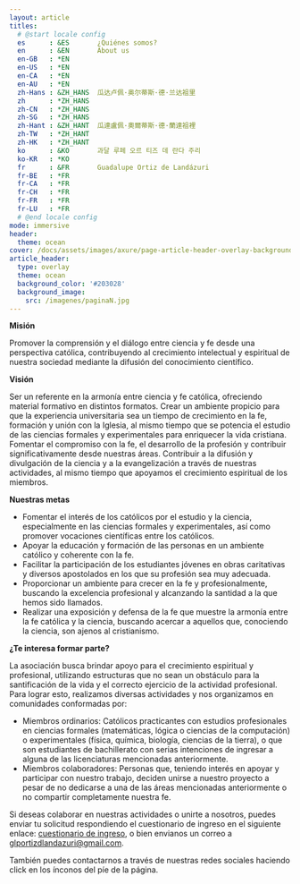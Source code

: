 ```yaml
---
layout: article
titles:
  # @start locale config
  es      : &ES       ¿Quiénes somos?
  en      : &EN       About us
  en-GB   : *EN
  en-US   : *EN
  en-CA   : *EN
  en-AU   : *EN
  zh-Hans : &ZH_HANS  瓜达卢佩·奥尔蒂斯·德·兰达祖里
  zh      : *ZH_HANS
  zh-CN   : *ZH_HANS
  zh-SG   : *ZH_HANS
  zh-Hant : &ZH_HANT  瓜達盧佩·奧爾蒂斯·德·蘭達祖裡
  zh-TW   : *ZH_HANT
  zh-HK   : *ZH_HANT
  ko      : &KO       과달 루페 오르 티즈 데 란다 주리
  ko-KR   : *KO
  fr      : &FR       Guadalupe Ortiz de Landázuri
  fr-BE   : *FR
  fr-CA   : *FR
  fr-CH   : *FR
  fr-FR   : *FR
  fr-LU   : *FR
  # @end locale config
mode: immersive
header:
  theme: ocean
cover: /docs/assets/images/axure/page-article-header-overlay-background-image.jpg
article_header:
  type: overlay
  theme: ocean
  background_color: '#203028'
  background_image:
    src: /imagenes/paginaN.jpg
---
```


<b>Misión</b> 

Promover la comprensión y el diálogo entre ciencia y fe desde una perspectiva católica, contribuyendo al crecimiento intelectual y espiritual de nuestra sociedad mediante la difusión del conocimiento científico.

<b>Visión</b> 

Ser un referente en la armonía entre ciencia y fe católica, ofreciendo material formativo en distintos formatos. Crear un ambiente propicio para que la experiencia universitaria sea un tiempo de crecimiento en la fe, formación y unión con la Iglesia, al mismo tiempo que se potencia el estudio de las ciencias formales y experimentales para enriquecer la vida cristiana. Fomentar el compromiso con la fe, el desarrollo de la profesión y contribuir significativamente desde nuestras áreas. Contribuir a la difusión y divulgación de la ciencia y a la evangelización a través de nuestras actividades, al mismo tiempo que apoyamos el crecimiento espiritual de los miembros.

<b>Nuestras metas</b> 

* Fomentar el interés de los católicos por el estudio y la ciencia, especialmente en las ciencias formales y experimentales, así como promover vocaciones científicas entre los católicos.
* Apoyar la educación y formación de las personas en un ambiente católico y coherente con la fe.
* Facilitar la participación de los estudiantes jóvenes en obras caritativas y diversos apostolados en los que su profesión sea muy adecuada.
* Proporcionar un ambiente para crecer en la fe y profesionalmente, buscando la excelencia profesional y alcanzando la santidad a la que hemos sido llamados.
* Realizar una exposición y defensa de la fe que muestre la armonía entre la fe católica y la ciencia, buscando acercar a aquellos que, conociendo la ciencia, son ajenos al cristianismo.


<b>¿Te interesa formar parte?</b> 

La asociación busca brindar apoyo para el crecimiento espiritual y profesional, utilizando estructuras que no sean un obstáculo para la santificación de la vida y el correcto ejercicio de la actividad profesional. Para lograr esto, realizamos diversas actividades y nos organizamos en comunidades conformadas por:

* Miembros ordinarios: Católicos practicantes con estudios profesionales en ciencias formales (matemáticas, lógica o ciencias de la computación) o experimentales (física, química, biología, ciencias de la tierra), o que son estudiantes de bachillerato con serias intenciones de ingresar a alguna de las licenciaturas mencionadas anteriormente.
* Miembros colaboradores: Personas que, teniendo interés en apoyar y participar con nuestro trabajo, deciden unirse a nuestro proyecto a pesar de no dedicarse a una de las áreas mencionadas anteriormente o no compartir completamente nuestra fe.

Si deseas colaborar en nuestras actividades o unirte a nosotros, puedes enviar tu solicitud respondiendo el cuestionario de ingreso en el siguiente enlace:  <a href="https://docs.google.com/forms/d/e/1FAIpQLScyNfZpxseWVBhgCcfvB0OmGL4UlyaWDpsgEA1azB-0413mEw/viewform?usp=sf_link">cuestionario de ingreso</a>, o bien envianos un correo a [glportizdlandazuri@gmail.com](mailto:glportizdlandazuri@gmail.com).

También puedes contactarnos a través de nuestras redes sociales haciendo click en los ínconos del píe de la página.
